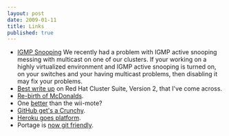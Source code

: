 ```yaml
---
layout: post
date: 2009-01-11
title: Links
published: true
---
```

<ul>
	<li>
<a href="http://en.wikipedia.org/wiki/IGMP_snooping">IGMP Snooping</a> We recently had a problem with IGMP active snooping messing with multicast on one of our clusters. If your working on a highly virtualized environment and IGMP active snooping is turned on, on your switches and your having multicast problems, then disabling it may fix your problems.</li>
	<li>
<a href="http://people.redhat.com/teigland/cluster2-arch.txt">Best write up</a> on Red Hat Cluster Suite, Version 2, that I've come across.</li>
	<li>
<a href="http://www.nytimes.com/2009/01/11/business/11burger.html?_r=1&amp;hp=&amp;pagewanted=all">Re-birth of McDonalds</a>.</li>
	<li>One <a href="http://technologizer.com/2009/01/10/truemotions-way-better-than-wii-game-controller/">better</a> than the wii-mote?</li>
	<li>
<a href="http://github.com/blog/289-best-bootstrapped-startup-of-2008">GitHub get's a Crunchy</a>.</li>
	<li>
<a href="http://blog.heroku.com/archives/2009/1/12/whats_up_at_heroku/">Heroku goes platform</a>.</li>
	<li>Portage is <a href="http://blog.funtoo.org/2009/01/portage-is-now-git-friendly.html">now git friendly</a>.</li>
</ul>
